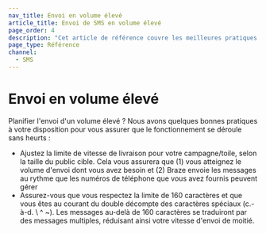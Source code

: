 ```yaml
---
nav_title: Envoi en volume élevé
article_title: Envoi de SMS en volume élevé
page_order: 4
description: "Cet article de référence couvre les meilleures pratiques en matière d'envoi de SMS en grand volume."
page_type: Référence
channel:
  - SMS
---
```


# Envoi en volume élevé

Planifier l'envoi d'un volume élevé ? Nous avons quelques bonnes pratiques à votre disposition pour vous assurer que le fonctionnement se déroule sans heurts :

- Ajustez la limite de vitesse de livraison pour votre campagne/toile, selon la taille du public cible. Cela vous assurera que (1) vous atteignez le volume d'envoi dont vous avez besoin et (2) Braze envoie les messages au rythme que les numéros de téléphone que vous avez fournis peuvent gérer
- Assurez-vous que vous respectez la limite de 160 caractères et que vous êtes au courant du double décompte des caractères spéciaux (c.-à-d. \ ^ &#126;). Les messages au-delà de 160 caractères se traduiront par des messages multiples, réduisant ainsi votre vitesse d'envoi de moitié.

